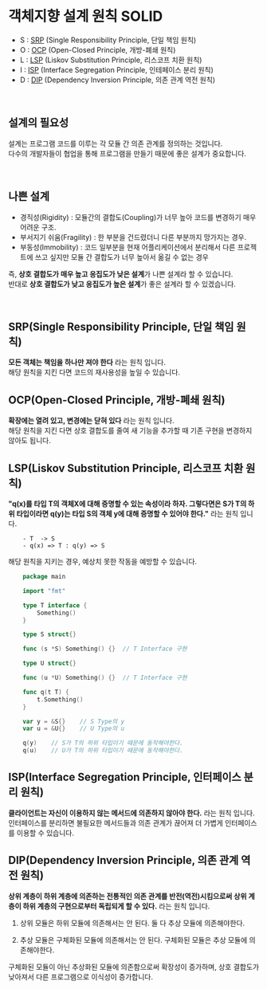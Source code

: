 # 객체지향 설계 원칙 SOLID

- S : [SRP](#srpsingle-responsibility-principle-단일-책임-원칙) (Single Responsibility Principle, 단일 책임 원칙)
- O : [OCP](#ocpopen-closed-principle-개방-폐쇄-원칙) (Open-Closed Principle, 개방-폐쇄 원칙)
- L : [LSP](#lspliskov-substitution-principle-리스코프-치환-원칙) (Liskov Substitution Principle, 리스코프 치환 원칙)
- I : [ISP](#ispinterface-segregation-principle-인터페이스-분리-원칙) (Interface Segregation Principle, 인테페이스 분리 원칙)
- D : [DIP](#dipdependency-inversion-principle-의존-관계-역전-원칙) (Dependency Inversion Principle, 의존 관계 역전 원칙)

</br>

## 설계의 필요성

설계는 프로그램 코드를 이루는 각 모듈 간 의존 관계를 정의하는 것입니다.</br>
다수의 개발자들이 협업을 통해 프로그램을 만들기 때문에 좋은 설계가 중요합니다.

</br>

## 나쁜 설계

- 경직성(Rigidity) : 모듈간의 결합도(Coupling)가 너무 높아 코드를 변경하기 매우 어려운 구조.
- 부서지기 쉬움(Fragility) : 한 부분을 건드렸더니 다른 부분까지 망가지는 경우.
- 부동성(Immobility) : 코드 일부분을 현재 어플리케이션에서 분리해서 다른 프로젝트에 쓰고 싶지만 모듈 간 결합도가 너무 높아서 옮길 수 없는 경우

즉, **상호 결합도가 매우 높고 응집도가 낮은 설계**가  나쁜 설계라 할 수 있습니다.</br>
반대로 **상호 결합도가 낮고 응집도가 높은 설계**가 좋은 설계라 할 수 있겠습니다.

</br>

## SRP(Single Responsibility Principle, 단일 책임 원칙)

**모든 객체는 책임을 하나만 져야 한다** 라는 원칙 입니다.</br>
해당 원칙을 지킨 다면 코드의 재사용성을 높일 수 있습니다.

## OCP(Open-Closed Principle, 개방-폐쇄 원칙)

**확장에는 열려 있고, 변경에는 닫혀 있다** 라는 원칙 입니다.</br>
해당 원칙을 지킨 다면 상호 결합도를 줄여 새 기능을 추가할 때 기존 구현을 변경하지 않아도 됩니다.

## LSP(Liskov Substitution Principle, 리스코프 치환 원칙)

**"q(x)를 타입 T의 객체X에 대해 증명할 수 있는 속성이라 하자. 그렇다면은 S가 T의 하위 타입이라면 q(y)는 타입 S의 객체 y에 대해 증명할 수 있어야 한다."** 라는 원칙 입니다.</br>

        - T  -> S
        - q(x) => T : q(y) => S 

해당 원칙을 지키는 경우, 예상치 못한 작동을 예방할 수 있습니다.

```go
    package main

    import "fmt"

    type T interface {
        Something()
    }

    type S struct{}

    func (s *S) Something() {}  // T Interface 구현

    type U struct{}

    func (u *U) Something() {}  // T Interface 구현

    func q(t T) {
        t.Something()
    }

    var y = &S{}    // S Type의 y
    var u = &U{}    // U Type의 u

    q(y)    // S가 T의 하위 타입이기 때문에 동작해야한다.
    q(u)    // U가 T의 하위 타입이기 때문에 동작해야한다.
```

## ISP(Interface Segregation Principle, 인터페이스 분리 원칙)

**클라이언트는 자신이 이용하지 않는 메서드에 의존하지 않아야 한다.** 라는 원칙 입니다.</br>
인터페이스를 분리하면 불필요한 메서드들과 의존 관계가 끊어져 더 가볍게 인터페이스를 이용할 수 있습니다.

## DIP(Dependency Inversion Principle, 의존 관계 역전 원칙)

**상위 계층이 하위 계층에 의존하는 전통적인 의존 관계를 반전(역전)시킴으로써 상위 계층이 하위 계층의 구현으로부터 독립되게 할 수 있다.** 라는 원칙 입니다.</br>

1. 상위 모듈은 하위 모듈에 의존해서는 안 된다. 둘 다 추상 모듈에 의존해야한다.

2. 추상 모듈은 구체화된 모듈에 의존해서는 안 된다. 구체화된 모듈은 추상 모듈에 의존해야한다.

구체화된 모듈이 아닌 추상화된 모듈에 의존함으로써 확장성이 증가하며, 상호 결합도가 낮아져서 다른 프로그램으로 이식성이 증가합니다.
